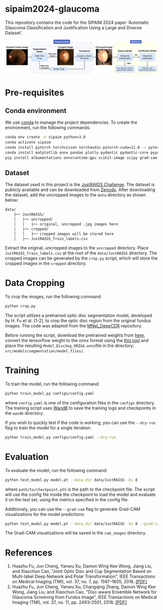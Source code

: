 # sipaim2024-glaucoma
This repository contains the code for the SIPAIM 2024 paper 'Automatic Glaucoma Classification and Justification Using a Large and Diverse Dataset'.

<!-- diagram image -->
![Diagram](images/diagram.png)

# Pre-requisites

## Conda environment
We use [conda](https://conda.io/) to manage the project dependencies. To create the environment, run the following commands:
```bash
conda env create -n sipaim python=3.9
conda activate sipaim
conda install pytorch torchvision torchaudio pytorch-cuda=11.8 -c pytorch -c nvidia
conda install matplotlib onnx pandas plotly pydantic pydantic-core pyyaml simpleitk tifffile timm torchmetrics tqdm wandb scikit-learn -c conda-forge
pip install albumentations onnxruntime-gpu scikit-image scipy grad-cam protobuf==3.20.*
```

## Dataset
The dataset used in this project is the [JustRAIGS Challenge](https://justraigs.grand-challenge.org/). The dataset is publicly available and can be downloaded from [Zenodo](https://zenodo.org/records/10035093). After downloading the dataset, add the uncropped images to the `data` directory as shown below:
```
data/
    ├── JustRAIGS/
    │   ├── uncropped/
    │   │   ├── original, uncropped .jpg images here
    │   ├── cropped/
    │   │   ├── cropped images will be stored here
    │   ├── JustRAIGS_Train_labels.csv
```
Extract the original, uncropped images to the `uncropped` directory. Place `JustRAIGS_Train_labels.csv`  at the root of the `data/JustRAIGS` directory. The cropped images can be generated by the `crop.py` script, which will store the cropped images in the `cropped` directory.

# Data Cropping
To crop the images, run the following command:
```bash
python crop.py
```
The script utilizes a pretrained optic disc segmentation model, developed by H. Fu et al. [1-2], to crop the optic disc region from the original fundus images. The code was adapted from the [MNet_DeepCDR](https://github.com/HzFu/MNet_DeepCDR) repository.

Before running the script, download the pretrained weights from [here](https://github.com/HzFu/MNet_DeepCDR/blob/e094023d5390ffc1606aba682e48eacf272fdba9/mnet_deep_cdr/deep_model/Model_DiscSeg_ORIGA.h5), convert the tensorflow weight to the onnx format using the [this tool](https://onnxruntime.ai/docs/tutorials/tf-get-started.html) and place the resulting  `Model_DiscSeg_ORIGA.onnx`file in the directory: `src/models/segmentation/model_files/`.

# Training
To train the model, run the following command:
```bash
python train_model.py configs/config.yaml
```
where `config.yaml` is one of the configuration files in the `configs` directory. The training script uses [WandB](https://wandb.ai/) to save the training logs and checkpoints in the `wandb` directory. 

If you wish to quickly test if the code is working, you can use the `--dry-run` flag to train the model for a single iteration:
```bash
python train_model.py configs/config.yaml --dry-run
```

# Evaluation
To evaluate the model, run the following command:
```bash
python test_model.py model.pt --data_dir data/JustRAIGS -bs 8
```
where `path/to/checkpoint.pth` is the path to the checkpoint file. The script will use the config file inside the checkpoint to load the model and evaluate it on the test set, using the metrics specified in the config file.

Additionaly, you can use the `--grad-cam` flag to generate Grad-CAM visualizations for the model predictions:
```bash
python test_model.py model.pt --data_dir data/JustRAIGS -bs 8 --grad-cam
``` 
The Grad-CAM visualizations will be saved in the `cam_images` directory.

# References
1. Huazhu Fu, Jun Cheng, Yanwu Xu, Damon Wing Kee Wong, Jiang Liu, and Xiaochun Cao, "Joint Optic Disc and Cup Segmentation Based on Multi-label Deep Network and Polar Transformation", IEEE Transactions on Medical Imaging (TMI), vol. 37, no. 7, pp. 1597–1605, 2018. [[PDF]](https://arxiv.org/abs/1801.00926)  
2. Huazhu Fu, Jun Cheng, Yanwu Xu, Changqing Zhang, Damon Wing Kee Wong, Jiang Liu, and Xiaochun Cao, "Disc-aware Ensemble Network for Glaucoma Screening from Fundus Image", IEEE Transactions on Medical Imaging (TMI), vol. 37, no. 11, pp. 2493–2501, 2018. [[PDF]](http://arxiv.org/abs/1805.07549)
